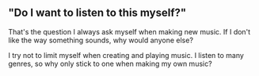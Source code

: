 ## "Do I want to listen to this myself?"

That's the question I always ask myself when making new music. If I don't
like the way something sounds, why would anyone else?

I try not to limit myself when creating and playing music. I listen to many
genres, so why only stick to one when making my own music?

